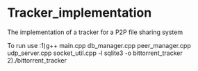 # Tracker_implementation
The implementation of a tracker for a P2P file sharing system

To run use :1)g++ main.cpp db_manager.cpp peer_manager.cpp udp_server.cpp socket_util.cpp -l sqlite3 -o bittorrent_tracker
2)./bittorrent_tracker

